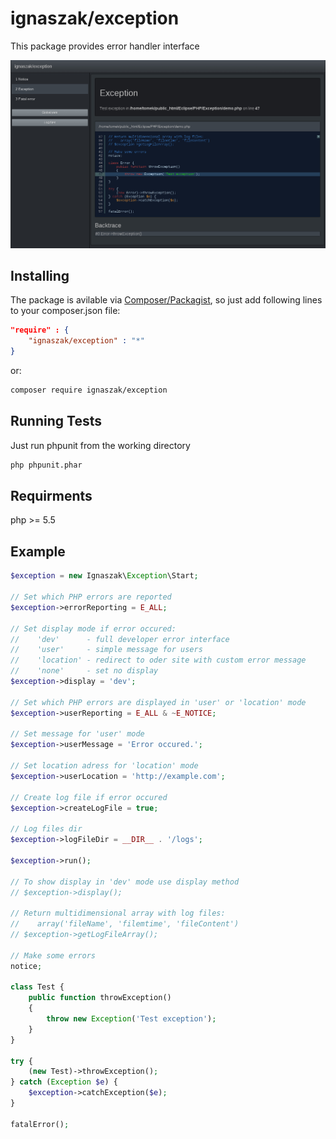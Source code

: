 # ignaszak/exception

This package provides error handler interface

![Screnshot](screenshot1.jpg)

## Installing

The package is avilable via [Composer/Packagist](https://packagist.org/packages/ignaszak/exception), so just add following lines to your composer.json file:

```json
"require" : {
    "ignaszak/exception" : "*"
}
```

or:

```sh
composer require ignaszak/exception
```

## Running Tests

Just run phpunit from the working directory

```sh
php phpunit.phar
```

## Requirments

php >= 5.5

## Example

```php
$exception = new Ignaszak\Exception\Start;

// Set which PHP errors are reported
$exception->errorReporting = E_ALL;

// Set display mode if error occured:
//    'dev'      - full developer error interface
//    'user'     - simple message for users
//    'location' - redirect to oder site with custom error message
//    'none'     - set no display
$exception->display = 'dev';

// Set which PHP errors are displayed in 'user' or 'location' mode
$exception->userReporting = E_ALL & ~E_NOTICE;

// Set message for 'user' mode
$exception->userMessage = 'Error occured.';

// Set location adress for 'location' mode
$exception->userLocation = 'http://example.com';

// Create log file if error occured
$exception->createLogFile = true;

// Log files dir
$exception->logFileDir = __DIR__ . '/logs';

$exception->run();

// To show display in 'dev' mode use display method
// $exception->display();

// Return multidimensional array with log files:
//    array('fileName', 'filemtime', 'fileContent')
// $exception->getLogFileArray();

// Make some errors
notice;

class Test {
    public function throwException()
    {
        throw new Exception('Test exception');
    }
}

try {
    (new Test)->throwException();
} catch (Exception $e) {
    $exception->catchException($e);
}

fatalError();
```